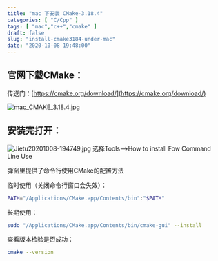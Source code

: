 ```yaml
---
title: "mac 下安装 CMake-3.18.4"
categories: [ "C/Cpp" ]
tags: [ "mac","c++","cmake" ]
draft: false
slug: "install-cmake3184-under-mac"
date: "2020-10-08 19:48:00"
---
```


## 官网下载CMake：
传送门：[https://cmake.org/download/](https://cmake.org/download/)

![mac_CMAKE_3.18.4.jpg][1]

## 安装完打开：


<!--more-->


![Jietu20201008-194749.jpg][2]
选择Tools-->How to install Fow Command Line Use

弹窗里提供了命令行使用CMake的配置方法

临时使用（关闭命令行窗口会失效）：
```bash
PATH="/Applications/CMake.app/Contents/bin":"$PATH"
```
长期使用：
```bash
sudo "/Applications/CMake.app/Contents/bin/cmake-gui" --install
```
查看版本检验是否成功：
```bash
cmake --version
```


  [1]: https://imgs.gnux.cn/usr/uploads/2020/10/883603271.jpg
  [2]: https://imgs.gnux.cn/usr/uploads/2020/10/1392250219.jpg